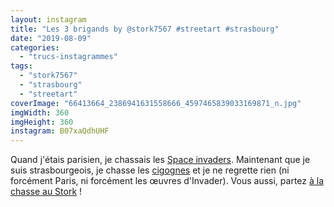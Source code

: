 ```yaml
---
layout: instagram
title: "Les 3 brigands by @stork7567 #streetart #strasbourg"
date: "2019-08-09"
categories: 
  - "trucs-instagrammes"
tags: 
  - "stork7567"
  - "strasbourg"
  - "streetart"
coverImage: "66413664_2386941631558666_4597465839033169871_n.jpg"
imgWidth: 360
imgHeight: 360
instagram: B07xaQdhUHF
---
```


Quand j'étais parisien, je chassais les [Space invaders](http://sitofotos.6x8.org/index.php?/category/2). Maintenant que je suis strasbourgeois, je chasse les [cigognes](https://www.6x8.org/tag/stork7567/) et je ne regrette rien (ni forcément Paris, ni forcément les œuvres d'Invader). Vous aussi, partez [à la chasse au Stork](https://www.6x8.org/2019/11/a-la-chasse-au-stork/) !
